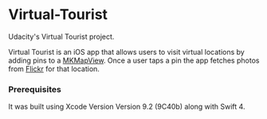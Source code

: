 # Virtual-Tourist
Udacity's Virtual Tourist project.

Virtual Tourist is an iOS app that allows users to visit virtual locations by adding pins to a [MKMapView](https://developer.apple.com/documentation/mapkit/mkmapview).
Once a user taps a pin the app fetches photos from [Flickr](https://www.flickr.com) for that location.

### Prerequisites

It was built using Xcode Version Version 9.2 (9C40b) along with Swift 4.

